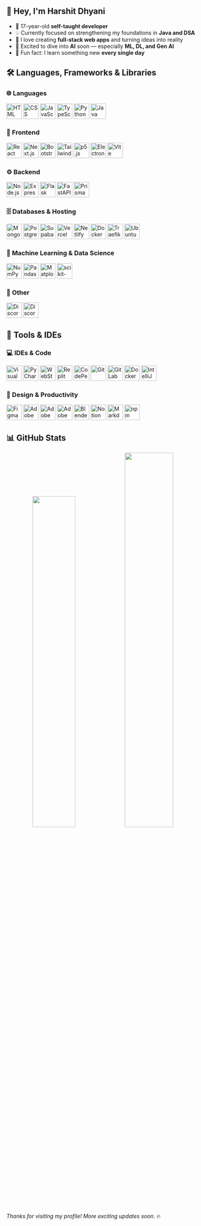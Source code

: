 ## 👋 Hey, I'm Harshit Dhyani

- 🎯 17-year-old **self-taught developer**  
- 💡 Currently focused on strengthening my foundations in **Java and DSA**  
- 🖤 I love creating **full-stack web apps** and turning ideas into reality  
- 🔮 Excited to dive into **AI** soon — especially **ML, DL, and Gen AI**  
- 🌱 Fun fact: I learn something new **every single day**  

##

## 🛠️ Languages, Frameworks & Libraries

<h3>🌐 Languages</h3>
<p>
  <img src="https://skillicons.dev/icons?i=html" height="40" title="HTML"/>
  <img src="https://skillicons.dev/icons?i=css" height="40" title="CSS"/>
  <img src="https://skillicons.dev/icons?i=js" height="40" title="JavaScript"/>
  <img src="https://skillicons.dev/icons?i=ts" height="40" title="TypeScript"/>
  <img src="https://skillicons.dev/icons?i=python" height="40" title="Python"/>
  <img src="https://skillicons.dev/icons?i=java" height="40" title="Java"/>
</p>

<h3>🎨 Frontend</h3>
<p>
  <img src="https://skillicons.dev/icons?i=react" height="40" title="React"/>
  <img src="https://skillicons.dev/icons?i=nextjs" height="40" title="Next.js"/>
  <img src="https://skillicons.dev/icons?i=bootstrap" height="40" title="Bootstrap"/>
  <img src="https://skillicons.dev/icons?i=tailwind" height="40" title="Tailwind CSS"/>
  <img src="https://skillicons.dev/icons?i=p5js" height="40" title="p5.js"/>
  <img src="https://skillicons.dev/icons?i=electron" height="40" title="Electron"/>
  <img src="https://skillicons.dev/icons?i=vite" height="40" title="Vite"/>
</p>

<h3>⚙️ Backend</h3>
<p>
  <img src="https://skillicons.dev/icons?i=nodejs" height="40" title="Node.js"/>
  <img src="https://skillicons.dev/icons?i=express" height="40" title="Express.js"/>
  <img src="https://skillicons.dev/icons?i=flask" height="40" title="Flask"/>
  <img src="https://skillicons.dev/icons?i=fastapi" height="40" title="FastAPI"/>
  <img src="https://skillicons.dev/icons?i=prisma" height="40" title="Prisma"/>
</p>

<h3>🗄️ Databases & Hosting</h3>
<p>
  <img src="https://skillicons.dev/icons?i=mongodb" height="40" title="MongoDB"/>
  <img src="https://skillicons.dev/icons?i=postgres" height="40" title="PostgreSQL"/>
  <img src="https://skillicons.dev/icons?i=supabase" height="40" title="Supabase"/>
  <img src="https://skillicons.dev/icons?i=vercel" height="40" title="Vercel"/>
  <img src="https://skillicons.dev/icons?i=netlify" height="40" title="Netlify"/>
  <img src="https://skillicons.dev/icons?i=docker" height="40" title="Docker Server"/>
  <img src="https://cdn.jsdelivr.net/gh/devicons/devicon/icons/traefikproxy/traefikproxy-original.svg" height="40" title="Traefik Proxy"/>
  <img src="https://cdn.simpleicons.org/ubuntu/E95420" height="40" title="Ubuntu Server / VPS"/>
</p>

<h3>🤖 Machine Learning & Data Science</h3>
<p>
  <img src="https://cdn.jsdelivr.net/gh/devicons/devicon/icons/numpy/numpy-original.svg" height="40" title="NumPy"/>
  <img src="https://cdn.jsdelivr.net/gh/devicons/devicon/icons/pandas/pandas-original.svg" height="40" title="Pandas"/>
  <img src="https://cdn.jsdelivr.net/gh/devicons/devicon/icons/matplotlib/matplotlib-original.svg" height="40" title="Matplotlib"/>
  <img src="https://skillicons.dev/icons?i=sklearn" height="40" title="scikit-learn"/>
</p>

<h3>💬 Other</h3>
<p>
  <img src="https://skillicons.dev/icons?i=discordjs" height="40" title="Discord.js"/>
  <img src="https://skillicons.dev/icons?i=discord" height="40" title="Discord.py"/>
</p>

##

## 🔧 Tools & IDEs

<h3>💻 IDEs & Code</h3>
<p>
  <img src="https://skillicons.dev/icons?i=vscode" height="40" title="Visual Studio Code"/>
  <img src="https://skillicons.dev/icons?i=pycharm" height="40" title="PyCharm"/>
  <img src="https://skillicons.dev/icons?i=webstorm" height="40" title="WebStorm"/>
  <img src="https://skillicons.dev/icons?i=replit" height="40" title="Replit"/>
  <img src="https://skillicons.dev/icons?i=codepen" height="40" title="CodePen"/>
  <img src="https://skillicons.dev/icons?i=git" height="40" title="Git"/>
  <img src="https://skillicons.dev/icons?i=gitlab" height="40" title="GitLab"/>
  <img src="https://skillicons.dev/icons?i=docker" height="40" title="Docker Desktop"/>
  <img src="https://cdn.jsdelivr.net/gh/devicons/devicon/icons/intellij/intellij-original.svg" height="40" title="IntelliJ IDEA"/>
</p>

<h3>🎨 Design & Productivity</h3>
<p>
  <img src="https://skillicons.dev/icons?i=figma" height="40" title="Figma"/>
  <img src="https://skillicons.dev/icons?i=photoshop" height="40" title="Adobe Photoshop"/>
  <img src="https://skillicons.dev/icons?i=premiere" height="40" title="Adobe Premiere Pro"/>
  <img src="https://skillicons.dev/icons?i=aftereffects" height="40" title="Adobe After Effects"/>
  <img src="https://skillicons.dev/icons?i=blender" height="40" title="Blender"/>
  <img src="https://skillicons.dev/icons?i=notion" height="40" title="Notion"/>
  <img src="https://skillicons.dev/icons?i=md" height="40" title="Markdown"/>
  <img src="https://skillicons.dev/icons?i=npm" height="40" title="npm"/>
</p>

##

## 📊 GitHub Stats

<p align="center">
  <img width="47%" src="https://github-readme-stats.vercel.app/api?username=HarshitDhyani&theme=dark&title_color=ff4d4d&text_color=ffffff&icon_color=ff4d4d&bg_color=000000&show_icons=true&hide_border=true" />
  <img width="50%" src="https://github-readme-streak-stats.herokuapp.com?user=HarshitDhyani&theme=highcontrast&ring=ff4d4d&fire=ff4d4d&currStreakLabel=ff4d4d&sideNums=ffffff&currStreakNum=ff4d4d&dates=aaaaaa&hide_border=true" />
</p>

##

*Thanks for visiting my profile! More exciting updates soon.* 🔥
